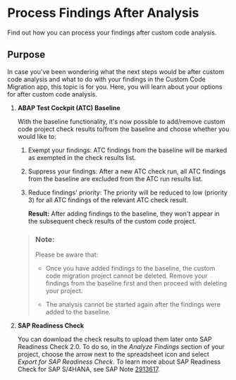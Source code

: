 <!-- loiob70486ee198343af8cfc4fa8ba284ef5 -->

# Process Findings After Analysis

Find out how you can process your findings after custom code analysis.



<a name="loiob70486ee198343af8cfc4fa8ba284ef5__section_b2t_y15_lcc"/>

## Purpose

In case you've been wondering what the next steps would be after custom code analysis and what to do with your findings in the Custom Code Migration app, this topic is for you. Here, you will learn about your options for after custom code analysis.

1.  **ABAP Test Cockpit \(ATC\) Baseline**

    With the baseline functionality, it's now possible to add/remove custom code project check results to/from the baseline​ and choose whether you would like to:

    1.  Exempt your findings: ATC findings from the baseline will be marked as exempted in the check results list.

    2.  Suppress your findings: After a new ATC check run, all ATC findings from the baseline are excluded from the ATC run results list.

    3.  Reduce findings' priority: The priority will be reduced to low \(priority 3\) for all ATC findings of the relevant ATC check result.

        **Result:** After adding findings to the baseline, they won't appear in the subsequent check results of the custom code project.


    > ### Note:  
    > Please be aware that:
    > 
    > -   Once you have added findings to the baseline, the custom code migration project cannot be deleted. Remove your findings from the baseline first and then proceed with deleting your project.
    > 
    > -   The analysis cannot be started again after the findings were added to the baseline.

2.  **SAP Readiness Check**

    You can download the check results to upload them later onto SAP Readiness Check 2.0. To do so, in the *Analyze Findings* section of your project, choose the arrow next to the spreadsheet icon and select *Export for SAP Readiness Check*. To learn more about SAP Readiness Check for SAP S/4HANA, see SAP Note [2913617](https://me.sap.com/notes/2913617).


